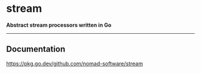 # stream

**Abstract stream processors written in Go**

---

## Documentation

https://pkg.go.dev/github.com/nomad-software/stream
